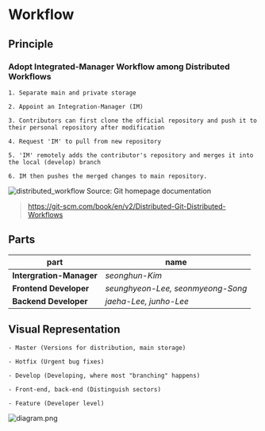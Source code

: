 # Workflow

## Principle

### **Adopt Integrated-Manager Workflow among Distributed Workflows**

	1. Separate main and private storage

	2. Appoint an Integration-Manager (IM)

	3. Contributors can first clone the official repository and push it to their personal repository after modification

	4. Request 'IM' to pull from new repository

	5. 'IM' remotely adds the contributor's repository and merges it into the local (develop) branch

	6. IM then pushes the merged changes to main repository.



![distributed_workflow](/image/distributed_workflow.png)
Source: Git homepage documentation
> https://git-scm.com/book/en/v2/Distributed-Git-Distributed-Workflows


## Parts


|       **part**           |             **name**                  |
| ------------------------ | ------------------------------------- |
| **Intergration-Manager** | <i>seonghun-Kim</i>                   |
| **Frontend Developer**   | <i>seunghyeon-Lee, seonmyeong-Song</i>|
| **Backend Developer**    | <i>jaeha-Lee, junho-Lee</i>           |



## Visual Representation

	- Master (Versions for distribution, main storage)

	- Hotfix (Urgent bug fixes)

	- Develop (Developing, where most "branching" happens)

	- Front-end, back-end (Distinguish sectors)
	
	- Feature (Developer level)

![diagram.png](./image/diagram.png)

